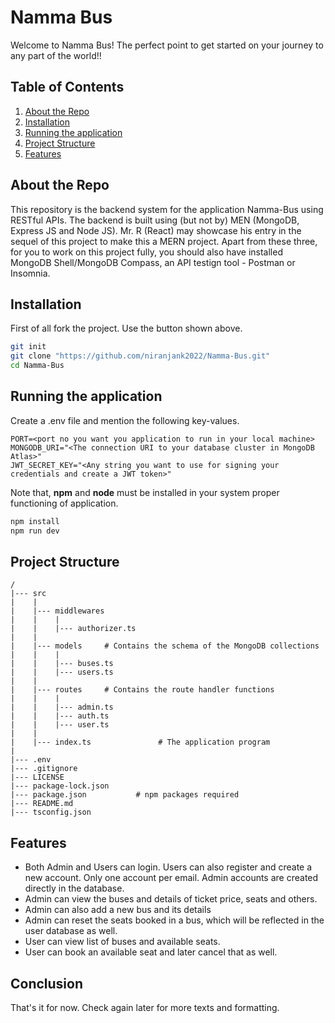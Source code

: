 # Namma Bus
Welcome to Namma Bus! The perfect point to get started on your journey to any part of the world!!


## Table of Contents
1. [About the Repo](#about-the-repo)
1. [Installation](#installation)
3. [Running the application](#running-the-application)
4. [Project Structure](#project-structure)
5. [Features](#features)

## About the Repo
This repository is the backend system for the application Namma-Bus using RESTful APIs. The backend is built using (but not by) MEN (MongoDB, Express JS and Node JS). Mr. R (React) may showcase his entry in the sequel of this project to make this a MERN project. Apart from these three, for you to work on this project fully, you should also have installed MongoDB Shell/MongoDB Compass, an API testign tool - Postman or Insomnia. 

## Installation
First of all fork the project. Use the button shown above.
```bash
git init
git clone "https://github.com/niranjank2022/Namma-Bus.git"
cd Namma-Bus
```

## Running the application
Create a .env file and mention the following key-values.
```
PORT=<port no you want you application to run in your local machine>
MONGODB_URI="<The connection URI to your database cluster in MongoDB Atlas>"
JWT_SECRET_KEY="<Any string you want to use for signing your credentials and create a JWT token>"
```

Note that, **npm** and **node** must be installed in your system proper functioning of application.
```bash
npm install
npm run dev
```

## Project Structure
```
/
|--- src
|    |
|    |--- middlewares
|    |    |
|    |    |--- authorizer.ts
|    |
|    |--- models     # Contains the schema of the MongoDB collections
|    |    |
|    |    |--- buses.ts
|    |    |--- users.ts
|    |    
|    |--- routes     # Contains the route handler functions
|    |    |
|    |    |--- admin.ts
|    |    |--- auth.ts
|    |    |--- user.ts
|    |
|    |--- index.ts               # The application program
|
|--- .env
|--- .gitignore
|--- LICENSE
|--- package-lock.json
|--- package.json           # npm packages required 
|--- README.md
|--- tsconfig.json
```

## Features

- Both Admin and Users can login. Users can also register and create a new account. Only one account per email. Admin accounts are created directly in the database.
- Admin can view the buses and details of ticket price, seats and others.
- Admin can also add a new bus and its details
- Admin can reset the seats booked in a bus, which will be reflected in the user database as well.
- User can view list of buses and available seats.
- User can book an available seat and later cancel that as well.

## Conclusion

That's it for now. Check again later for more texts and formatting.